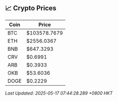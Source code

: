 ## 📈 Crypto Prices

| Coin | Price |
| ---- | ----- |
| BTC | $103578.7679 |
| ETH | $2556.0367 |
| BNB | $647.3293 |
| CRV | $0.6991 |
| ARB | $0.3933 |
| OKB | $53.6036 |
| DOGE | $0.2229 |

_Last Updated: 2025-05-17 07:44:28.289 +0800 HKT_